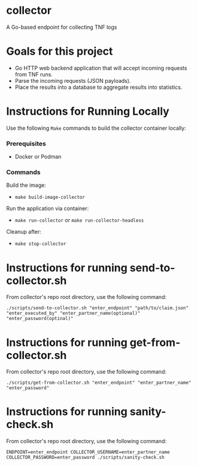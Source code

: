# collector
A Go-based endpoint for collecting TNF logs

# Goals for this project

- Go HTTP web backend application that will accept incoming requests from TNF runs.
- Parse the incoming requests (JSON payloads).
- Place the results into a database to aggregate results into statistics.

# Instructions for Running Locally

Use the following `Make` commands to build the collector container locally:

### Prerequisites
- Docker or Podman

### Commands
Build the image:
- `make build-image-collector`

Run the application via container:
- `make run-collector` or `make run-collector-headless`

Cleanup after:
- `make stop-collector`

# Instructions for running send-to-collector.sh

From collector's repo root directory, use the following command:

`./scripts/send-to-collector.sh "enter_endpoint" "path/to/claim.json" "enter_executed_by" "enter_partner_name(optional)" "enter_password(optinal)"`

# Instructions for running get-from-collector.sh

From collector's repo root directory, use the following command:

`./scripts/get-from-collector.sh "enter_endpoint" "enter_partner_name" "enter_password"`

# Instructions for running sanity-check.sh

From collector's repo root directory, use the following command:

`ENDPOINT=enter_endpoint COLLECTOR_USERNAME=enter_partner_name COLLECTOR_PASSWORD=enter_password ./scripts/sanity-check.sh`



